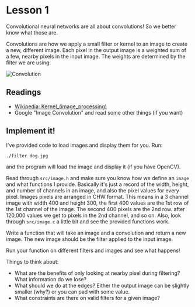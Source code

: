 # Lesson 1 #

Convolutional neural networks are all about convolutions! So we better know what those are.

Convolutions are how we apply a small filter or kernel to an image to create a new, different image. Each pixel in the output image is a weighted sum of a few, nearby pixels in the input image. The weights are determined by the filter we are using:

![Convolution](https://camo.githubusercontent.com/709b7f5eb5203b41f9456f887787b6ea790878b5/68747470733a2f2f636f6d6d756e6974792e61726d2e636f6d2f6366732d66696c652f5f5f6b65792f636f6d6d756e6974797365727665722d626c6f67732d636f6d706f6e656e74732d7765626c6f6766696c65732f30302d30302d30302d32302d36362f343738362e636f6e762e706e67)

## Readings ##

- [Wikipedia: Kernel\_\(image\_processing\)](https://en.wikipedia.org/wiki/Kernel\_\(image_processing\))
- Google "Image Convolution" and read some other things (if you want)

## Implement it! ##

I've provided code to load images and display them for you. Run:

    ./filter dog.jpg

and the program will load the image and display it (if you have OpenCV).

Read through `src/image.h` and make sure you know how we define an `image` and what functions I provide. Basically it's just a record of the width, height, and number of channels in an image, and also the pixel values for every pixel. Images pixels are arranged in CHW format. This means in a 3 channel image with width 400 and height 300, the first 400 values are the 1st row of the 1st channel of the image. The second 400 pixels are the 2nd row. after 120,000 values we get to pixels in the 2nd channel, and so on. Also, look through `src/image.c` a little bit and see the provided functions work.

Write a function that will take an image and a convolution and return a new image. The new image should be the filter applied to the input image.

Run your function on different filters and images and see what happens!

Things to think about:

- What are the benefits of only looking at nearby pixel during filtering? What information do we lose?
- What should we do at the edges? Either the output image can be slightly smaller (why?) or you can pad with some value.
- What constraints are there on valid filters for a given image?
